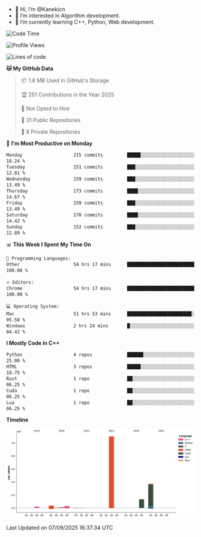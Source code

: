- 👋 Hi, I’m @Kanekicn
- 👀 I’m interested in Algorithm development.
- 🌱 I’m currently learning C++, Python, Web development.

<!---
cotecsz/cotecsz is a ✨ special ✨ repository because its `README.md` (this file) appears on your GitHub profile.
You can click the Preview link to take a look at your changes.
--->

<!--START_SECTION:waka-->
![Code Time](http://img.shields.io/badge/Code%20Time-4%2C426%20hrs%2012%20mins-blue)

![Profile Views](http://img.shields.io/badge/Profile%20Views-0-blue)

![Lines of code](https://img.shields.io/badge/From%20Hello%20World%20I%27ve%20Written-1.7%20million%20lines%20of%20code-blue)

**🐱 My GitHub Data** 

> 📦 1.8 MB Used in GitHub's Storage 
 > 
> 🏆 251 Contributions in the Year 2025
 > 
> 🚫 Not Opted to Hire
 > 
> 📜 31 Public Repositories 
 > 
> 🔑 8 Private Repositories 
 > 
📅 **I'm Most Productive on Monday** 

```text
Monday                   215 commits         █████░░░░░░░░░░░░░░░░░░░░   18.24 % 
Tuesday                  151 commits         ███░░░░░░░░░░░░░░░░░░░░░░   12.81 % 
Wednesday                159 commits         ███░░░░░░░░░░░░░░░░░░░░░░   13.49 % 
Thursday                 173 commits         ████░░░░░░░░░░░░░░░░░░░░░   14.67 % 
Friday                   159 commits         ███░░░░░░░░░░░░░░░░░░░░░░   13.49 % 
Saturday                 170 commits         ████░░░░░░░░░░░░░░░░░░░░░   14.42 % 
Sunday                   152 commits         ███░░░░░░░░░░░░░░░░░░░░░░   12.89 % 
```


📊 **This Week I Spent My Time On** 

```text
💬 Programming Languages: 
Other                    54 hrs 17 mins      █████████████████████████   100.00 % 

🔥 Editors: 
Chrome                   54 hrs 17 mins      █████████████████████████   100.00 % 

💻 Operating System: 
Mac                      51 hrs 53 mins      ████████████████████████░   95.58 % 
Windows                  2 hrs 24 mins       █░░░░░░░░░░░░░░░░░░░░░░░░   04.42 % 
```

**I Mostly Code in C++** 

```text
Python                   4 repos             ██████░░░░░░░░░░░░░░░░░░░   25.00 % 
HTML                     3 repos             █████░░░░░░░░░░░░░░░░░░░░   18.75 % 
Rust                     1 repo              ██░░░░░░░░░░░░░░░░░░░░░░░   06.25 % 
Cuda                     1 repo              ██░░░░░░░░░░░░░░░░░░░░░░░   06.25 % 
Lua                      1 repo              ██░░░░░░░░░░░░░░░░░░░░░░░   06.25 % 
```



**Timeline**

![Lines of Code chart](https://raw.githubusercontent.com/Kanekicn/Kanekicn/master/assets/bar_graph.png)


 Last Updated on 07/09/2025 16:37:34 UTC
<!--END_SECTION:waka-->
